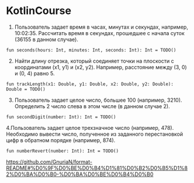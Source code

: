 # KotlinCourse



1. Пользователь задает время в часах, минутах и секундах, например, 10:02:35.
Рассчитать время в секундах, прошедшее с начала суток (36155 в данном случае).

`fun seconds(hours: Int, minutes: Int, seconds: Int): Int = TODO()`

2. Найти длину отрезка, который соединяет точки на плоскости 
с координатами (x1, y1) и (x2, y2).
Например, расстояние между (3, 0) и (0, 4) равно 5.

`fun trackLength(x1: Double, y1: Double, x2: Double, y2: Double): Double = TODO()`

3. Пользователь задает целое число, большее 100 (например, 3210).
Определить 2 число слева в этом числе (в данном случае 2).

`fun secondDigit(number: Int): Int = TODO()`

4.Пользователь задает целое трехзначное число (например, 478).
Необходимо вывести число, полученное из заданного перестановкой цифр в обратном порядке (например, 874).

`fun numberRevert(number: Int): Int = TODO()`







https://github.com/GnuriaN/format-README#%D0%9F%D0%BE%D0%B4%D1%81%D0%B2%D0%B5%D1%82%D0%BA%D0%B0-%D0%BA%D0%BE%D0%B4%D0%B0
